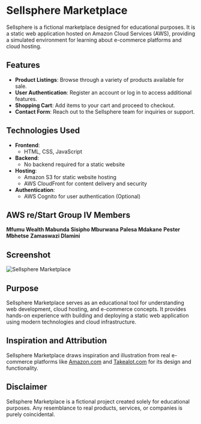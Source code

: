 # Sellsphere Marketplace

Sellsphere is a fictional marketplace designed for educational purposes. It is a static web application hosted on Amazon Cloud Services (AWS), providing a simulated environment for learning about e-commerce platforms and cloud hosting.

## Features

- **Product Listings**: Browse through a variety of products available for sale.
- **User Authentication**: Register an account or log in to access additional features.
- **Shopping Cart**: Add items to your cart and proceed to checkout.
- **Contact Form**: Reach out to the Sellsphere team for inquiries or support.

## Technologies Used

- **Frontend**:
  - HTML, CSS, JavaScript
- **Backend**:
  - No backend required for a static website
- **Hosting**:
  - Amazon S3 for static website hosting
  - AWS CloudFront for content delivery and security
- **Authentication**:
  - AWS Cognito for user authentication (Optional)

## AWS re/Start Group IV Members

**Mfumu Wealth Mabunda**
**Sisipho Mburwana**
**Palesa Mdakane**
**Pester Mbhetse**
**Zamaswazi Dlamini**

## Screenshot

![Sellsphere Marketplace](path/to/screenshot.png)

## Purpose

Sellsphere Marketplace serves as an educational tool for understanding web development, cloud hosting, and e-commerce concepts. It provides hands-on experience with building and deploying a static web application using modern technologies and cloud infrastructure.

## Inspiration and Attribution

Sellsphere Marketplace draws inspiration and illustration from real e-commerce platforms like [Amazon.com](https://www.amazon.com/) and [Takealot.com](https://www.takealot.com/) for its design and functionality.

## Disclaimer

Sellsphere Marketplace is a fictional project created solely for educational purposes. Any resemblance to real products, services, or companies is purely coincidental.